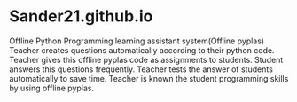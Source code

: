 # Sander21.github.io
Offline Python Programming learning assistant system(Offline pyplas)
Teacher creates questions automatically according to their python code.
Teacher gives this offline pyplas code as assignments to students.
Student answers this questions frequently.
Teacher tests the answer of students automatically to save time.
Teacher is known the student programming skills by using offline pyplas.
